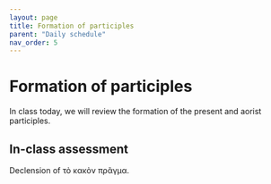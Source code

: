 ```yaml
---
layout: page
title: Formation of participles
parent: "Daily schedule"
nav_order: 5
---
```



# Formation of participles

In class today, we will review the formation of the present and aorist participles.

## In-class assessment

Declension of τὸ κακὸν πρᾶγμα.


